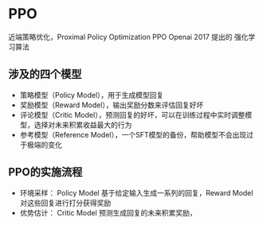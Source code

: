 # PPO
近端策略优化，Proximal Policy Optimization PPO Openai 2017 提出的 强化学习算法


## 涉及的四个模型

- 策略模型（Policy Model），用于生成模型回复
- 奖励模型（Reward Model），输出奖励分数来评估回复好坏
- 评论模型（Critic Model），预测回复的好坏，可以在训练过程中实时调整模型，选择对未来积累收益最大的行为
- 参考模型（Reference Model），一个SFT模型的备份，帮助模型不会出现过于极端的变化


## PPO的实施流程
- 环境采样： Policy Model 基于给定输入生成一系列的回复，Reward Model 对这些回复进行打分获得奖励
- 优势估计： Critic Model 预测生成回复的未来积累奖励，